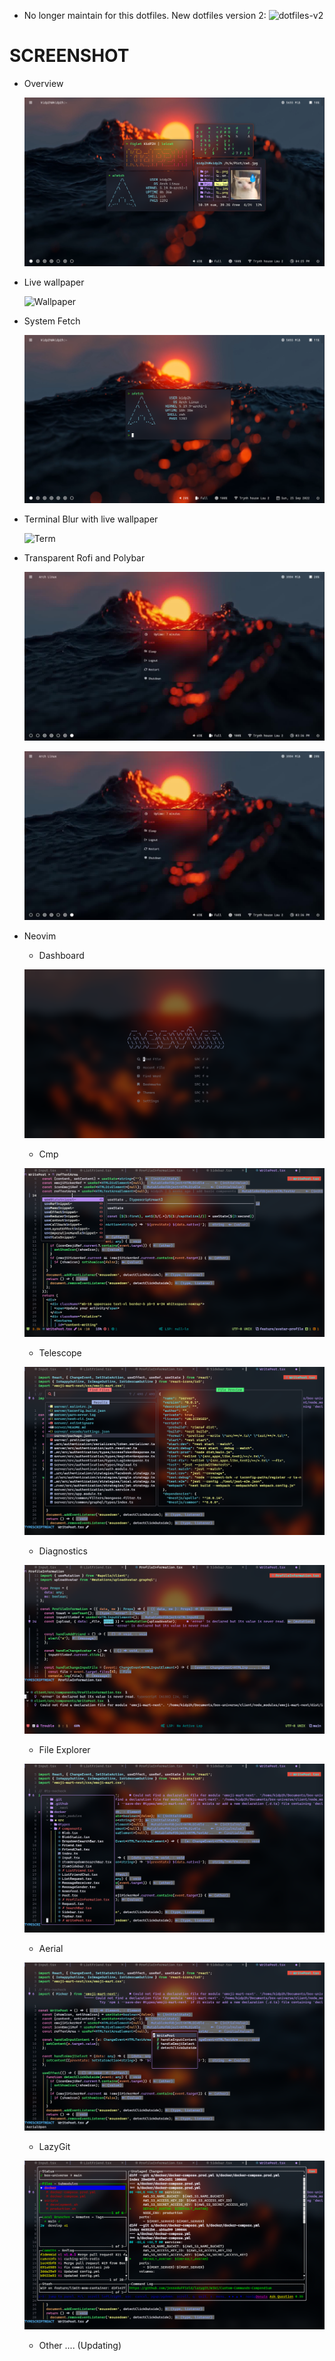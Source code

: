 - No longer maintain for this dotfiles. New dotfiles version 2: ![dotfiles-v2](https://github.com/kidp2h/dotfiles-v2)
# SCREENSHOT
- Overview

  ![Wallpaper](https://github.com/kidp2h/.github/blob/main/Screenshot_2022-09-25-16-25-33_1366x768.png)
  
- Live wallpaper

  ![Wallpaper](https://github.com/kidp2h/.github/blob/main/ezgif-2-f5574e1118.gif)

- System Fetch
 
  ![Fetch](https://github.com/kidp2h/.github/blob/main/Screenshot_2022-09-25-15-11-00_1366x768.png)

- Terminal Blur with live wallpaper

  ![Term](https://github.com/kidp2h/.github/blob/main/ezgif-2-a9e1bb4412.gif)

- Transparent Rofi and Polybar

  ![Rofi](https://github.com/kidp2h/.github/blob/main/image.png)
  
  ![Rofi](  https://github.com/kidp2h/.github/blob/main/ezgif-frame-009.jpg)


- Neovim

  - Dashboard


  ![Neovim](https://github.com/kidp2h/.github/blob/main/Screenshot_2022-09-25-15-43-00_1366x768.png)
  
  - Cmp
  
  ![Neovim](https://github.com/kidp2h/.github/blob/main/Screenshot_2022-09-25-15-51-03_1366x768.png)
  
  - Telescope
  
  ![Neovim](https://github.com/kidp2h/.github/blob/main/Screenshot_2022-09-25-15-51-43_1366x768.png)
  
  - Diagnostics
  
  ![Neovim](https://github.com/kidp2h/.github/blob/main/Screenshot_2022-09-25-15-52-01_1366x768.png)
  
  - File Explorer
  
  ![Neovim](https://github.com/kidp2h/.github/blob/main/Screenshot_2022-09-25-15-52-15_1366x768.png)
  
  - Aerial

  ![Neovim]( https://github.com/kidp2h/.github/blob/main/Screenshot_2022-09-25-15-52-44_1366x768.png)
  
  - LazyGit
  
  ![Neovim](https://github.com/kidp2h/.github/blob/main/Screenshot_2022-09-25-15-53-42_1366x768.png)

  - Other .... (Updating)



